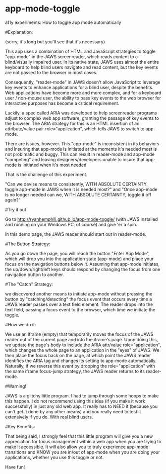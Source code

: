 # app-mode-toggle
a11y experiments: How to toggle app mode automatically

#Explanation: 

(sorry, it's long but you'll see that it's necessary)

This app uses a combination of HTML and JavaScript strategies to toggle "app-mode" in the JAWS screenreader, which reads content to a blind/visually impaired user. In its native state, JAWS uses almost the entire keyboard to help blind users navigate and read content, but the key events are not passed to the browser in most cases. 

Consequently, "reader-mode" in JAWS doesn't allow JavaScript to leverage key events to enhance applications for a blind user, despite the benefits. Web applications have become more and more complex, and for a keyboard user / non-mouse user, the ability to pass key events to the web browser for interactive purposes has become a critical requirement. 

Luckily, a spec called ARIA was developed to help screenreader programs adjust to complex web app software, granting the passage of key events to the browser. The ARIA strategy for this is an HTML insertion of an attribute/value pair role="application", which tells JAWS to switch to app-mode. 

There are issues, however. This "app-mode" is inconsistent in its behaviors and insuring that app-mode is initiated at the moments it's needed most is not problmatic and buggy. This can result in reader-mode and app-mode "competing" and leaving designers/developers unable to insure that app-mode is initiated when it's most needed. 

That is the challenge of this experiment.

"Can we devise means to consistently, WITH ABSOLUTE CERTAINTY, toggle app-mode in JAWS when it is needed most?"
and
"Once app-mode is no longer needed can we, WITH ABSOLUTE CERTAINTY, toggle it off again?"

#Try it out

Go to http://ryanhemphill.github.io/app-mode-toggle/ (with JAWS installed and running on your Windows PC, of course) and give 'er a spin. 

In this demo page, the JAWS reader should start out in reader-mode. 

#The Button Strategy: 

As you go down the page, you will reach the button "Enter App Mode", which will drop you into the application state (app-mode) and place your focus on the navigation buttons below it. Assuming that app-mode initiates, the up/down/right/left keys should respond by changing the focus from one navigation button to another.

#The "Catch" Strategy:

we discovered another means to initiate app-mode without pressing the button by "catching/detecting" the focus event that occurs every time a JAWS reader passes over a text field element. The reader drops into the text field, passing a focus event to the browser, which time we initiate the toggle.

#How we do it:

We use an iframe (empty) that temporarily moves the focus of the JAWS reader out of the current page and into the iframe's page. Upon doing this, we update the page's body to include the ARIA attr/value role="application", which changes the whole page to an application in the "eyes" of JAWS. We then place the focus back on the page, at which point the JAWS reader identifies the ARIA tag and changes its setting to app-mode automatically. Naturally, if we reverse this event by dropping the role="application" with the same iframe focus-jump strategy, the JAWS reader returns to its reader-mode.

#Warning!

JAWS is a glitchy little program. I had to jump through some hoops to make this happen. I do not recommend using this idea (if you make it work successfully) in just any old web app. It really has to NEED it (because you can't get it done by any other means) and you really need to test it extensively if you do. With real blind users.

#Key Benefits:

That being said, I strongly feel that this little program will give you a new appreciation for focus management within a web app when you are trying to make it accessible. It will also allow you to truly experience app-mode transitions and KNOW you are in/out of app-mode when you are doing your applications, whether you use this toggle or not.

Have fun!
